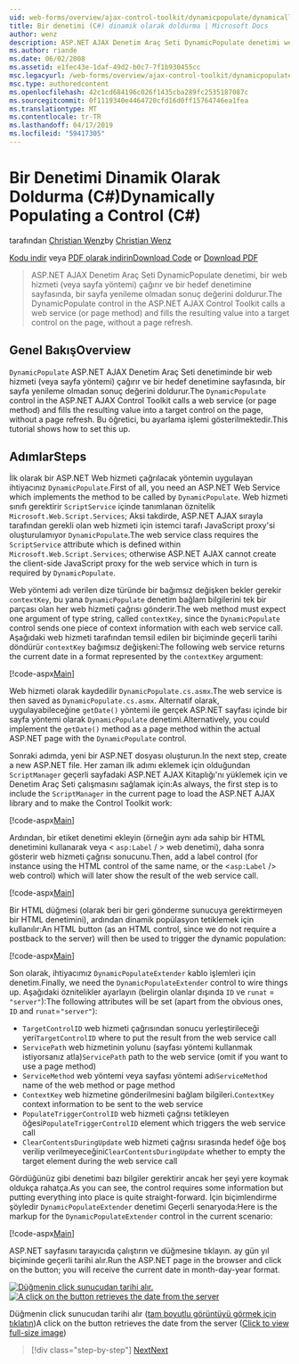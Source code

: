 ```yaml
---
uid: web-forms/overview/ajax-control-toolkit/dynamicpopulate/dynamically-populating-a-control-cs
title: Bir denetimi (C#) dinamik olarak doldurma | Microsoft Docs
author: wenz
description: ASP.NET AJAX Denetim Araç Seti DynamicPopulate denetimi web hizmetini (veya sayfa yöntemi) çağırır ve t hedef denetime sonuç değerini doldurur...
ms.author: riande
ms.date: 06/02/2008
ms.assetid: e1fec43e-1daf-49d2-b0c7-7f1b930455cc
msc.legacyurl: /web-forms/overview/ajax-control-toolkit/dynamicpopulate/dynamically-populating-a-control-cs
msc.type: authoredcontent
ms.openlocfilehash: 42c1cd684196c026f1435cba289fc2535187087c
ms.sourcegitcommit: 0f1119340e4464720cfd16d0ff15764746ea1fea
ms.translationtype: MT
ms.contentlocale: tr-TR
ms.lasthandoff: 04/17/2019
ms.locfileid: "59417305"
---
```

# <a name="dynamically-populating-a-control-c"></a><span data-ttu-id="3847c-103">Bir Denetimi Dinamik Olarak Doldurma (C#)</span><span class="sxs-lookup"><span data-stu-id="3847c-103">Dynamically Populating a Control (C#)</span></span>

<span data-ttu-id="3847c-104">tarafından [Christian Wenz](https://github.com/wenz)</span><span class="sxs-lookup"><span data-stu-id="3847c-104">by [Christian Wenz](https://github.com/wenz)</span></span>

<span data-ttu-id="3847c-105">[Kodu indir](http://download.microsoft.com/download/d/8/f/d8f2f6f9-1b7c-46ad-9252-e1fc81bdea3e/dynamicpopulate0.cs.zip) veya [PDF olarak indirin](http://download.microsoft.com/download/b/6/a/b6ae89ee-df69-4c87-9bfb-ad1eb2b23373/dynamicpopulate0CS.pdf)</span><span class="sxs-lookup"><span data-stu-id="3847c-105">[Download Code](http://download.microsoft.com/download/d/8/f/d8f2f6f9-1b7c-46ad-9252-e1fc81bdea3e/dynamicpopulate0.cs.zip) or [Download PDF](http://download.microsoft.com/download/b/6/a/b6ae89ee-df69-4c87-9bfb-ad1eb2b23373/dynamicpopulate0CS.pdf)</span></span>

> <span data-ttu-id="3847c-106">ASP.NET AJAX Denetim Araç Seti DynamicPopulate denetimi, bir web hizmeti (veya sayfa yöntemi) çağırır ve bir hedef denetimine sayfasında, bir sayfa yenileme olmadan sonuç değerini doldurur.</span><span class="sxs-lookup"><span data-stu-id="3847c-106">The DynamicPopulate control in the ASP.NET AJAX Control Toolkit calls a web service (or page method) and fills the resulting value into a target control on the page, without a page refresh.</span></span>


## <a name="overview"></a><span data-ttu-id="3847c-107">Genel Bakış</span><span class="sxs-lookup"><span data-stu-id="3847c-107">Overview</span></span>

<span data-ttu-id="3847c-108">`DynamicPopulate` ASP.NET AJAX Denetim Araç Seti denetiminde bir web hizmeti (veya sayfa yöntemi) çağırır ve bir hedef denetimine sayfasında, bir sayfa yenileme olmadan sonuç değerini doldurur.</span><span class="sxs-lookup"><span data-stu-id="3847c-108">The `DynamicPopulate` control in the ASP.NET AJAX Control Toolkit calls a web service (or page method) and fills the resulting value into a target control on the page, without a page refresh.</span></span> <span data-ttu-id="3847c-109">Bu öğretici, bu ayarlama işlemi gösterilmektedir.</span><span class="sxs-lookup"><span data-stu-id="3847c-109">This tutorial shows how to set this up.</span></span>

## <a name="steps"></a><span data-ttu-id="3847c-110">Adımlar</span><span class="sxs-lookup"><span data-stu-id="3847c-110">Steps</span></span>

<span data-ttu-id="3847c-111">İlk olarak bir ASP.NET Web hizmeti çağrılacak yöntemin uygulayan ihtiyacınız `DynamicPopulate`.</span><span class="sxs-lookup"><span data-stu-id="3847c-111">First of all, you need an ASP.NET Web Service which implements the method to be called by `DynamicPopulate`.</span></span> <span data-ttu-id="3847c-112">Web hizmeti sınıfı gerektirir `ScriptService` içinde tanımlanan öznitelik `Microsoft.Web.Script.Services`; Aksi takdirde, ASP.NET AJAX sırayla tarafından gerekli olan web hizmeti için istemci tarafı JavaScript proxy'si oluşturulamıyor `DynamicPopulate`.</span><span class="sxs-lookup"><span data-stu-id="3847c-112">The web service class requires the `ScriptService` attribute which is defined within `Microsoft.Web.Script.Services`; otherwise ASP.NET AJAX cannot create the client-side JavaScript proxy for the web service which in turn is required by `DynamicPopulate`.</span></span>

<span data-ttu-id="3847c-113">Web yöntemi adı verilen dize türünde bir bağımsız değişken bekler gerekir `contextKey`, bu yana `DynamicPopulate` denetim bağlam bilgilerini tek bir parçası olan her web hizmeti çağrısı gönderir.</span><span class="sxs-lookup"><span data-stu-id="3847c-113">The web method must expect one argument of type string, called `contextKey`, since the `DynamicPopulate` control sends one piece of context information with each web service call.</span></span> <span data-ttu-id="3847c-114">Aşağıdaki web hizmeti tarafından temsil edilen bir biçiminde geçerli tarihi döndürür `contextKey` bağımsız değişkeni:</span><span class="sxs-lookup"><span data-stu-id="3847c-114">The following web service returns the current date in a format represented by the `contextKey` argument:</span></span>

[!code-aspx[Main](dynamically-populating-a-control-cs/samples/sample1.aspx)]

<span data-ttu-id="3847c-115">Web hizmeti olarak kaydedilir `DynamicPopulate.cs.asmx`.</span><span class="sxs-lookup"><span data-stu-id="3847c-115">The web service is then saved as `DynamicPopulate.cs.asmx`.</span></span> <span data-ttu-id="3847c-116">Alternatif olarak, uygulayabileceğine `getDate()` yöntemi ile gerçek ASP.NET sayfası içinde bir sayfa yöntemi olarak `DynamicPopulate` denetimi.</span><span class="sxs-lookup"><span data-stu-id="3847c-116">Alternatively, you could implement the `getDate()` method as a page method within the actual ASP.NET page with the `DynamicPopulate` control.</span></span>

<span data-ttu-id="3847c-117">Sonraki adımda, yeni bir ASP.NET dosyası oluşturun.</span><span class="sxs-lookup"><span data-stu-id="3847c-117">In the next step, create a new ASP.NET file.</span></span> <span data-ttu-id="3847c-118">Her zaman ilk adımı eklemek için olduğundan `ScriptManager` geçerli sayfadaki ASP.NET AJAX Kitaplığı'nı yüklemek için ve Denetim Araç Seti çalışmasını sağlamak için:</span><span class="sxs-lookup"><span data-stu-id="3847c-118">As always, the first step is to include the `ScriptManager` in the current page to load the ASP.NET AJAX library and to make the Control Toolkit work:</span></span>

[!code-aspx[Main](dynamically-populating-a-control-cs/samples/sample2.aspx)]

<span data-ttu-id="3847c-119">Ardından, bir etiket denetimi ekleyin (örneğin aynı ada sahip bir HTML denetimini kullanarak veya &lt; `asp:Label`  / &gt; web denetimi), daha sonra gösterir web hizmeti çağrısı sonucunu.</span><span class="sxs-lookup"><span data-stu-id="3847c-119">Then, add a label control (for instance using the HTML control of the same name, or the &lt;`asp:Label` /&gt; web control) which will later show the result of the web service call.</span></span>

[!code-aspx[Main](dynamically-populating-a-control-cs/samples/sample3.aspx)]

<span data-ttu-id="3847c-120">Bir HTML düğmesi (olarak beri bir geri gönderme sunucuya gerektirmeyen bir HTML denetimini), ardından dinamik popülasyon tetiklemek için kullanılır:</span><span class="sxs-lookup"><span data-stu-id="3847c-120">An HTML button (as an HTML control, since we do not require a postback to the server) will then be used to trigger the dynamic population:</span></span>

[!code-aspx[Main](dynamically-populating-a-control-cs/samples/sample4.aspx)]

<span data-ttu-id="3847c-121">Son olarak, ihtiyacımız `DynamicPopulateExtender` kablo işlemleri için denetim.</span><span class="sxs-lookup"><span data-stu-id="3847c-121">Finally, we need the `DynamicPopulateExtender` control to wire things up.</span></span> <span data-ttu-id="3847c-122">Aşağıdaki öznitelikler ayarlayın (belirgin olanlar dışında `ID` ve `runat` = `"server"`):</span><span class="sxs-lookup"><span data-stu-id="3847c-122">The following attributes will be set (apart from the obvious ones, `ID` and `runat`=`"server"`):</span></span>

- <span data-ttu-id="3847c-123">`TargetControlID` web hizmeti çağrısından sonucu yerleştirileceği yeri</span><span class="sxs-lookup"><span data-stu-id="3847c-123">`TargetControlID` where to put the result from the web service call</span></span>
- <span data-ttu-id="3847c-124">`ServicePath` web hizmetinin yolunu (sayfası yöntemi kullanmak istiyorsanız atla)</span><span class="sxs-lookup"><span data-stu-id="3847c-124">`ServicePath` path to the web service (omit if you want to use a page method)</span></span>
- <span data-ttu-id="3847c-125">`ServiceMethod` web yöntemi veya sayfası yöntemi adı</span><span class="sxs-lookup"><span data-stu-id="3847c-125">`ServiceMethod` name of the web method or page method</span></span>
- <span data-ttu-id="3847c-126">`ContextKey` web hizmetine gönderilmesini bağlam bilgileri.</span><span class="sxs-lookup"><span data-stu-id="3847c-126">`ContextKey` context information to be sent to the web service</span></span>
- <span data-ttu-id="3847c-127">`PopulateTriggerControlID` web hizmeti çağrısı tetikleyen öğesi</span><span class="sxs-lookup"><span data-stu-id="3847c-127">`PopulateTriggerControlID` element which triggers the web service call</span></span>
- <span data-ttu-id="3847c-128">`ClearContentsDuringUpdate` web hizmeti çağrısı sırasında hedef öğe boş verilip verilmeyeceğini</span><span class="sxs-lookup"><span data-stu-id="3847c-128">`ClearContentsDuringUpdate` whether to empty the target element during the web service call</span></span>

<span data-ttu-id="3847c-129">Gördüğünüz gibi denetimi bazı bilgiler gerektirir ancak her şeyi yere koymak oldukça rahatça.</span><span class="sxs-lookup"><span data-stu-id="3847c-129">As you can see, the control requires some information but putting everything into place is quite straight-forward.</span></span> <span data-ttu-id="3847c-130">İçin biçimlendirme şöyledir `DynamicPopulateExtender` denetimi Geçerli senaryoda:</span><span class="sxs-lookup"><span data-stu-id="3847c-130">Here is the markup for the `DynamicPopulateExtender` control in the current scenario:</span></span>

[!code-aspx[Main](dynamically-populating-a-control-cs/samples/sample5.aspx)]

<span data-ttu-id="3847c-131">ASP.NET sayfasını tarayıcıda çalıştırın ve düğmesine tıklayın. ay gün yıl biçiminde geçerli tarihi alır.</span><span class="sxs-lookup"><span data-stu-id="3847c-131">Run the ASP.NET page in the browser and click on the button; you will receive the current date in month-day-year format.</span></span>


<span data-ttu-id="3847c-132">[![Düğmenin click sunucudan tarihi alır.](dynamically-populating-a-control-cs/_static/image2.png)](dynamically-populating-a-control-cs/_static/image1.png)</span><span class="sxs-lookup"><span data-stu-id="3847c-132">[![A click on the button retrieves the date from the server](dynamically-populating-a-control-cs/_static/image2.png)](dynamically-populating-a-control-cs/_static/image1.png)</span></span>

<span data-ttu-id="3847c-133">Düğmenin click sunucudan tarihi alır ([tam boyutlu görüntüyü görmek için tıklatın](dynamically-populating-a-control-cs/_static/image3.png))</span><span class="sxs-lookup"><span data-stu-id="3847c-133">A click on the button retrieves the date from the server ([Click to view full-size image](dynamically-populating-a-control-cs/_static/image3.png))</span></span>

> [!div class="step-by-step"]
> [<span data-ttu-id="3847c-134">Next</span><span class="sxs-lookup"><span data-stu-id="3847c-134">Next</span></span>](dynamically-populating-a-control-using-javascript-code-cs.md)
